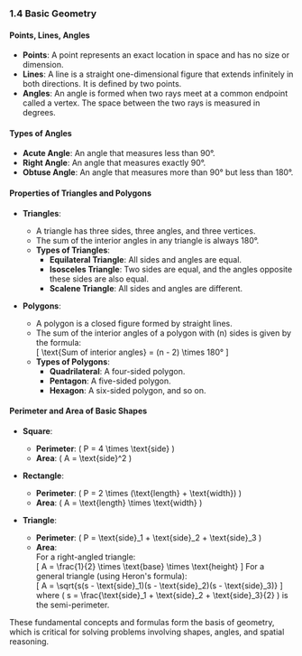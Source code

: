 ### 1.4 Basic Geometry

#### Points, Lines, Angles

- **Points**: A point represents an exact location in space and has no size or dimension.
- **Lines**: A line is a straight one-dimensional figure that extends infinitely in both directions. It is defined by two points.
- **Angles**: An angle is formed when two rays meet at a common endpoint called a vertex. The space between the two rays is measured in degrees.

#### Types of Angles

- **Acute Angle**: An angle that measures less than 90°.
- **Right Angle**: An angle that measures exactly 90°.
- **Obtuse Angle**: An angle that measures more than 90° but less than 180°.

#### Properties of Triangles and Polygons

- **Triangles**:
  - A triangle has three sides, three angles, and three vertices.
  - The sum of the interior angles in any triangle is always 180°.
  - **Types of Triangles**:
    - **Equilateral Triangle**: All sides and angles are equal.
    - **Isosceles Triangle**: Two sides are equal, and the angles opposite these sides are also equal.
    - **Scalene Triangle**: All sides and angles are different.
  
- **Polygons**:
  - A polygon is a closed figure formed by straight lines.
  - The sum of the interior angles of a polygon with \(n\) sides is given by the formula:  
    \[
    \text{Sum of interior angles} = (n - 2) \times 180°
    \]
  - **Types of Polygons**:
    - **Quadrilateral**: A four-sided polygon.
    - **Pentagon**: A five-sided polygon.
    - **Hexagon**: A six-sided polygon, and so on.

#### Perimeter and Area of Basic Shapes

- **Square**:
  - **Perimeter**: \( P = 4 \times \text{side} \)
  - **Area**: \( A = \text{side}^2 \)
  
- **Rectangle**:
  - **Perimeter**: \( P = 2 \times (\text{length} + \text{width}) \)
  - **Area**: \( A = \text{length} \times \text{width} \)
  
- **Triangle**:
  - **Perimeter**: \( P = \text{side}_1 + \text{side}_2 + \text{side}_3 \)
  - **Area**:  
    For a right-angled triangle:  
    \[
    A = \frac{1}{2} \times \text{base} \times \text{height}
    \]
    For a general triangle (using Heron's formula):  
    \[
    A = \sqrt{s(s - \text{side}_1)(s - \text{side}_2)(s - \text{side}_3)}
    \]
    where \( s = \frac{\text{side}_1 + \text{side}_2 + \text{side}_3}{2} \) is the semi-perimeter.

These fundamental concepts and formulas form the basis of geometry, which is critical for solving problems involving shapes, angles, and spatial reasoning.
